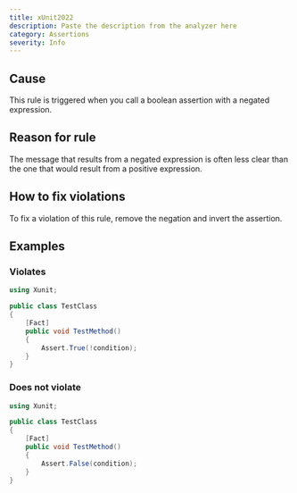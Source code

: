 ```yaml
---
title: xUnit2022
description: Paste the description from the analyzer here
category: Assertions
severity: Info
---
```


## Cause

This rule is triggered when you call a boolean assertion with a negated expression.

## Reason for rule

The message that results from a negated expression is often less clear than the one that would
result from a positive expression.

## How to fix violations

To fix a violation of this rule, remove the negation and invert the assertion.

## Examples

### Violates

```csharp
using Xunit;

public class TestClass
{
    [Fact]
    public void TestMethod()
    {
        Assert.True(!condition);
    }
}
```

### Does not violate

```csharp
using Xunit;

public class TestClass
{
    [Fact]
    public void TestMethod()
    {
        Assert.False(condition);
    }
}
```
